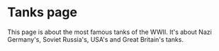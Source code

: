 # Tanks page
This page is about the most famous tanks of the WWII. It's about Nazi Germany's, Soviet Russia's, USA's and Great Britain's tanks.